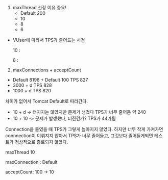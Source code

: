 1. maxThread 선정 이유 중요!
   - Default 200
   - 10
   - 8
   - 6



- VUser에 따라서 TPS가 줄어드는 시점

  10 :

  8 : 





2. maxConnections + acceptCount

- Default 8196 + Default 100 TPS 827
- 3000 + d TPS 828
- 1000 + d TPS 820

차이가 없어서 Tomcat Default로 따라간다.



- 10 + d -> 터지지는 않았지만 문제가 생겼다 TPS가 너무 줄어듬 약 240
- 10 + 10 -> 문제가 발생했다, 터진건가? TPS가 44가됨

Connection을 줄였을 때 TPS가 그렇게 높아지지 않았다. 하지만 너무 작게 가져가면 connnection이 이뤄지지 않아서 TPS가 너무 줄어들고, 그것보다 줄어들게되면 테스트가 정상적으로 종료되지 않았다.



maxThread 10

maxConnection : Default

acceptCount: 100 -> 10